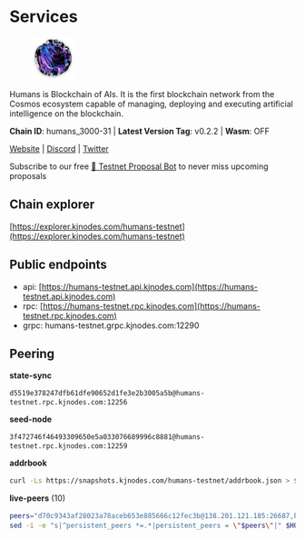 # Services

<figure><img src="https://raw.githubusercontent.com/kj89/cosmos-images/main/logos/humans.png" alt=""><figcaption></figcaption></figure>

Humans is Blockchain of AIs. It is the first blockchain network  from the Cosmos ecosystem capable of managing, deploying and  executing artificial intelligence on the blockchain.

**Chain ID**: humans_3000-31 | **Latest Version Tag**: v0.2.2 | **Wasm**: OFF

[Website](https://humans.ai) | [Discord](https://discord.gg/humansdotai) | [Twitter](https://twitter.com/humansdotai)



Subscribe to our free [🤖 Testnet Proposal Bot](https://t.me/kjnodes_testnet_proposal_bot) to never miss upcoming proposals


## Chain explorer
[https://explorer.kjnodes.com/humans-testnet](https://explorer.kjnodes.com/humans-testnet)

## Public endpoints

* api: [https://humans-testnet.api.kjnodes.com](https://humans-testnet.api.kjnodes.com)
* rpc: [https://humans-testnet.rpc.kjnodes.com](https://humans-testnet.rpc.kjnodes.com)
* grpc: humans-testnet.grpc.kjnodes.com:12290

## Peering

**state-sync**

```text
d5519e378247dfb61dfe90652d1fe3e2b3005a5b@humans-testnet.rpc.kjnodes.com:12256
```

**seed-node**

```text
3f472746f46493309650e5a033076689996c8881@humans-testnet.rpc.kjnodes.com:12259
```

**addrbook**
```bash
curl -Ls https://snapshots.kjnodes.com/humans-testnet/addrbook.json > $HOME/.humansd/config/addrbook.json
```

**live-peers** (10)
```bash
peers="d70c9343af28023a78aceb653e885666c12fec3b@138.201.121.185:26687,b99df5397a6104fac055f21195f1fb25b77f5704@65.109.92.79:17656,d5519e378247dfb61dfe90652d1fe3e2b3005a5b@65.109.68.190:12256,ef4cf8c00b34de7a8c1eba725ac91a93c085781c@38.146.3.210:18456,5e1f23a66fafd1a73871f055a6dd2165c01fe1c2@65.109.25.62:26656,6e2dac7a826fa2c21867dc6620b5945574a89865@65.109.155.238:29656,c467f8c292dbbebc654c8429956d15f09eb38a1d@65.109.13.83:26656,0ae23e03040dd3e3a6c3a2326c62a206f531d671@162.19.31.150:26656,907cb9da5d7d7182a80a6e38aad59bd067059bb3@65.21.200.54:26656,b77d993ac7b7e71a788284a7eff017d08711e1bb@51.79.82.138:26656"
sed -i -e "s|^persistent_peers *=.*|persistent_peers = \"$peers\"|" $HOME/.humansd/config/config.toml
```
